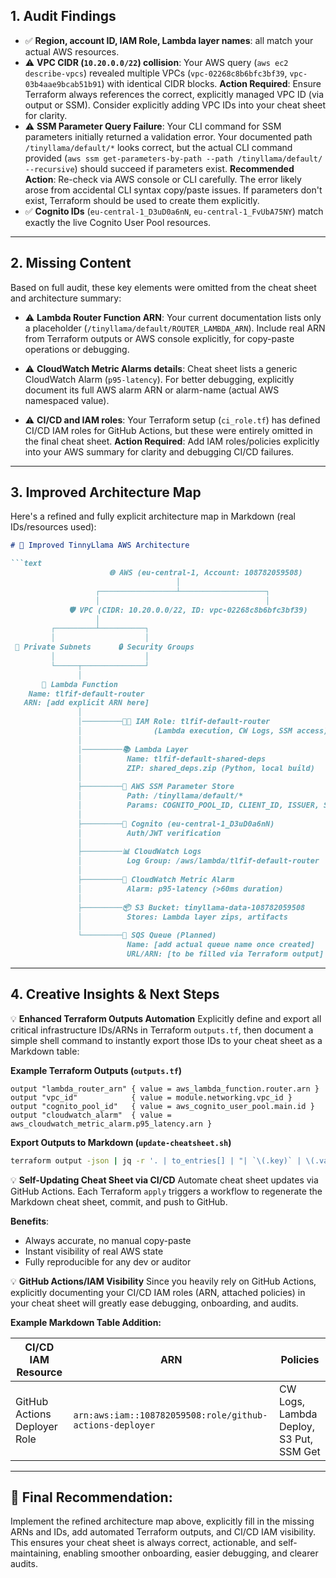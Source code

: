 ## 1. **Audit Findings**

* ✅ **Region, account ID, IAM Role, Lambda layer names**: all match your actual AWS resources.
* ⚠️ **VPC CIDR (`10.20.0.0/22`) collision**: Your AWS query (`aws ec2 describe-vpcs`) revealed multiple VPCs (`vpc-02268c8b6bfc3bf39`, `vpc-03b4aae9bcab51b91`) with identical CIDR blocks.
  **Action Required**: Ensure Terraform always references the correct, explicitly managed VPC ID (via output or SSM). Consider explicitly adding VPC IDs into your cheat sheet for clarity.
* ⚠️ **SSM Parameter Query Failure**: Your CLI command for SSM parameters initially returned a validation error. Your documented path `/tinyllama/default/*` looks correct, but the actual CLI command provided (`aws ssm get-parameters-by-path --path /tinyllama/default/ --recursive`) should succeed if parameters exist.
  **Recommended Action**: Re-check via AWS console or CLI carefully. The error likely arose from accidental CLI syntax copy/paste issues. If parameters don't exist, Terraform should be used to create them explicitly.
* ✅ **Cognito IDs** (`eu-central-1_D3uD0a6nN`, `eu-central-1_FvUbA75NY`) match exactly the live Cognito User Pool resources.

---

## 2. **Missing Content**

Based on full audit, these key elements were omitted from the cheat sheet and architecture summary:

* ⚠️ **Lambda Router Function ARN**:
  Your current documentation lists only a placeholder (`/tinyllama/default/ROUTER_LAMBDA_ARN`). Include real ARN from Terraform outputs or AWS console explicitly, for copy-paste operations or debugging.

* ⚠️ **CloudWatch Metric Alarms details**:
  Cheat sheet lists a generic CloudWatch Alarm (`p95-latency`). For better debugging, explicitly document its full AWS alarm ARN or alarm-name (actual AWS namespaced value).

* ⚠️ **CI/CD and IAM roles**:
  Your Terraform setup (`ci_role.tf`) has defined CI/CD IAM roles for GitHub Actions, but these were entirely omitted in the final cheat sheet.
  **Action Required**: Add IAM roles/policies explicitly into your AWS summary for clarity and debugging CI/CD failures.

---

## 3. **Improved Architecture Map**

Here's a refined and fully explicit architecture map in Markdown (real IDs/resources used):

````markdown
# 📐 Improved TinnyLlama AWS Architecture

```text
                      🌐 AWS (eu-central-1, Account: 108782059508)
                                     │
                   ┌─────────────────┴───────────────────┐
                   │                                     │
             🛡️ VPC (CIDR: 10.20.0.0/22, ID: vpc-02268c8b6bfc3bf39)
                   │
         ┌─────────┴──────────┐
         │                    │
 🔑 Private Subnets      🔒 Security Groups
         │                    │
         └─────┬──────────────┘
               │
       🦙 Lambda Function
    Name: tlfif-default-router
   ARN: [add explicit ARN here]
               │
               │─────────🧑‍🚀 IAM Role: tlfif-default-router
               │                (Lambda execution, CW Logs, SSM access)
               │
               │─────────📚 Lambda Layer
               │          Name: tlfif-default-shared-deps
               │          ZIP: shared_deps.zip (Python, local build)
               │
               ├─────────🔐 AWS SSM Parameter Store
               │          Path: /tinyllama/default/*
               │          Params: COGNITO_POOL_ID, CLIENT_ID, ISSUER, SQS_QUEUE_URL...
               │
               ├─────────🔑 Cognito (eu-central-1_D3uD0a6nN)
               │          Auth/JWT verification
               │
               ├─────────📊 CloudWatch Logs
               │          Log Group: /aws/lambda/tlfif-default-router
               │
               ├─────────🔔 CloudWatch Metric Alarm
               │          Alarm: p95-latency (>60ms duration)
               │
               ├─────────📦 S3 Bucket: tinyllama-data-108782059508
               │          Stores: Lambda layer zips, artifacts
               │
               └─────────📨 SQS Queue (Planned)
                          Name: [add actual queue name once created]
                          URL/ARN: [to be filled via Terraform output]
````

---

## 4. **Creative Insights & Next Steps**

💡 **Enhanced Terraform Outputs Automation**
Explicitly define and export all critical infrastructure IDs/ARNs in Terraform `outputs.tf`, then document a simple shell command to instantly export those IDs to your cheat sheet as a Markdown table:

**Example Terraform Outputs (`outputs.tf`)**

```hcl
output "lambda_router_arn" { value = aws_lambda_function.router.arn }
output "vpc_id"            { value = module.networking.vpc_id }
output "cognito_pool_id"   { value = aws_cognito_user_pool.main.id }
output "cloudwatch_alarm"  { value = aws_cloudwatch_metric_alarm.p95_latency.arn }
```

**Export Outputs to Markdown (`update-cheatsheet.sh`)**

```bash
terraform output -json | jq -r '. | to_entries[] | "| `\(.key)` | \(.value.value) |"' > terraform_outputs.md
```

💡 **Self-Updating Cheat Sheet via CI/CD**
Automate cheat sheet updates via GitHub Actions. Each Terraform `apply` triggers a workflow to regenerate the Markdown cheat sheet, commit, and push to GitHub.

**Benefits**:

* Always accurate, no manual copy-paste
* Instant visibility of real AWS state
* Fully reproducible for any dev or auditor

💡 **GitHub Actions/IAM Visibility**
Since you heavily rely on GitHub Actions, explicitly documenting your CI/CD IAM roles (ARN, attached policies) in your cheat sheet will greatly ease debugging, onboarding, and audits.

**Example Markdown Table Addition:**

| CI/CD IAM Resource           | ARN                                                      | Policies                                |
| ---------------------------- | -------------------------------------------------------- | --------------------------------------- |
| GitHub Actions Deployer Role | `arn:aws:iam::108782059508:role/github-actions-deployer` | CW Logs, Lambda Deploy, S3 Put, SSM Get |

---

## 🔖 **Final Recommendation:**

Implement the refined architecture map above, explicitly fill in the missing ARNs and IDs, add automated Terraform outputs, and CI/CD IAM visibility.
This ensures your cheat sheet is always correct, actionable, and self-maintaining, enabling smoother onboarding, easier debugging, and clearer audits.
